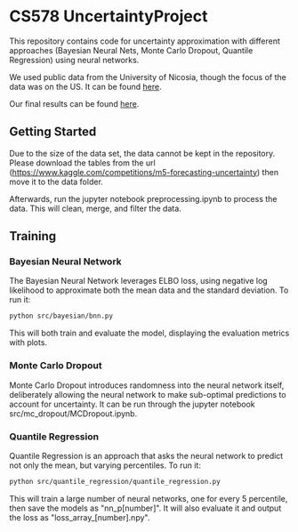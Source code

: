 # CS578 UncertaintyProject

This repository contains code for uncertainty approximation with different approaches (Bayesian Neural Nets, Monte Carlo Dropout, Quantile Regression) using neural networks.

We used public data from the University of Nicosia, though the focus of the data was on the US. It can be found [here](https://www.kaggle.com/competitions/m5-forecasting-uncertainty).

Our final results can be found [here](https://github.com/DerrickhSun/CS578-Uncertainty-Project/blob/main/CS_578_Project.pdf).

## Getting Started

Due to the size of the data set, the data cannot be kept in the repository. Please download the tables from the url (https://www.kaggle.com/competitions/m5-forecasting-uncertainty) then move it to the data folder.

Afterwards, run the jupyter notebook preprocessing.ipynb to process the data. This will clean, merge, and filter the data.

## Training

### Bayesian Neural Network
The Bayesian Neural Network leverages ELBO loss, using negative log likelihood to approximate both the mean data and the standard deviation. To run it:
```bash
python src/bayesian/bnn.py
```
This will both train and evaluate the model, displaying the evaluation metrics with plots.

### Monte Carlo Dropout
Monte Carlo Dropout introduces randomness into the neural network itself, deliberately allowing the neural network to make sub-optimal predictions to account for uncertainty. It can be run through the jupyter notebook src/mc_dropout/MCDropout.ipynb.

### Quantile Regression
Quantile Regression is an approach that asks the neural network to predict not only the mean, but varying percentiles. To run it:
```bash
python src/quantile_regression/quantile_regression.py
```
This will train a large number of neural networks, one for every 5 percentile, then save the models as "nn_p[number]". It will also evaluate it and output the loss as "loss_array_[number].npy".
